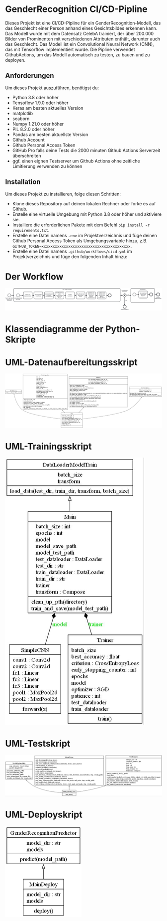 # GenderRecognition CI/CD-Pipline

Dieses Projekt ist eine CI/CD-Pipline für ein GenderRecognition-Modell, das das Geschlecht einer Person anhand eines Gesichtsbildes erkennen kann. Das Modell wurde mit dem Datensatz CelebA trainiert, der über 200.000 Bilder von Prominenten mit verschiedenen Attributen enthält, darunter auch das Geschlecht. Das Modell ist ein Convolutional Neural Network (CNN), das mit Tensorflow implementiert wurde. Die Pipline verwendet GithubActions, um das Modell automatisch zu testen, zu bauen und zu deployen.

## Anforderungen

Um dieses Projekt auszuführen, benötigst du:

- Python 3.8 oder höher
- Tensoflow 1.9.0 oder höher
- Keras am besten aktuelles Version
- matplotlib
- seaborn
- Numpy 1.21.0 oder höher
- PIL 8.2.0 oder höher
- Pandas am besten aktuellste Version
- Github Account
- Github Personal Access Token
- GitHub Pro falls deine Tests die 2000 minuten Github Actions Serverzeit überschreiten
- ggf. einen eignen Testserver um Github Actions ohne zeitliche Limitierung verwenden zu können

## Installation

Um dieses Projekt zu installieren, folge diesen Schritten:

- Klone dieses Repository auf deinen lokalen Rechner oder forke es auf Github.
- Erstelle eine virtuelle Umgebung mit Python 3.8 oder höher und aktiviere sie.
- Installiere die erforderlichen Pakete mit dem Befehl `pip install -r requirements.txt`.
- Erstelle eine Datei namens `.env` im Projektverzeichnis und füge deinen Github Personal Access Token als Umgebungsvariable hinzu, z.B. `GITHUB_TOKEN=xxxxxxxxxxxxxxxxxxxxxxxxxxxxxxxxxxxxxxxx`.
- Erstelle eine Datei namens `.github/workflows/cicd.yml` im Projektverzeichnis und füge den folgenden Inhalt hinzu:

# Der Workflow

![Workflow Diagram](bpmn/Workflow.png)


# Klassendiagramme der Python-Skripte

# UML-Datenaufbereitungsskript
![Workflow Diagram](uml_diagrams/classes_dataprep_uml.png)
# UML-Trainingsskript
![Workflow Diagram](uml_diagrams/classes_model_train_uml.jpg)
# UML-Testskript
![Workflow Diagram](uml_diagrams/classes_model_test_uml.jpg)
# UML-Deployskript
![Workflow Diagram](uml_diagrams/classes_deploy_uml.png)


